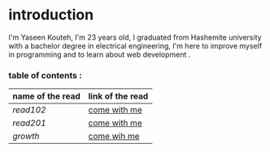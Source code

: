 # introduction
 I'm Yaseen Kouteh, I'm 23 years old, I graduated from Hashemite university with a bachelor degree in electrical engineering, I'm here to improve myself in programming  and to learn about web development .

 ### table of contents :
 
 **name of the read**   |   **link of the read**
 -----------------      |   --------
 *read102*              | [come with me](read-102)
 *read201*              |[come with me](read-201)
 *growth*               |[come wih me](growth.md)

 


